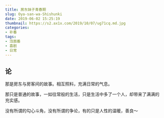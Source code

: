 ```yaml
---
title: 房东妹子青春期
slug: Oya-san-wa-Shishunki
date: 2019-06-02 15:25:19
thumbnail: https://s2.ax1x.com/2019/10/07/ug71cq.md.jpg
categories:
- 补番
tags:
- 泡面番
- 喜剧
- 日常
---
```


## 论
那是房东与房客间的故事。相互照料，充满日常的气息。

那只是普通的故事，一如往常般的生活，只是生活中多了一个人，却带来了满满的充实感。

没有所谓的勾心斗角，没有所谓的争论，有的只是人性的温暖，善良～
